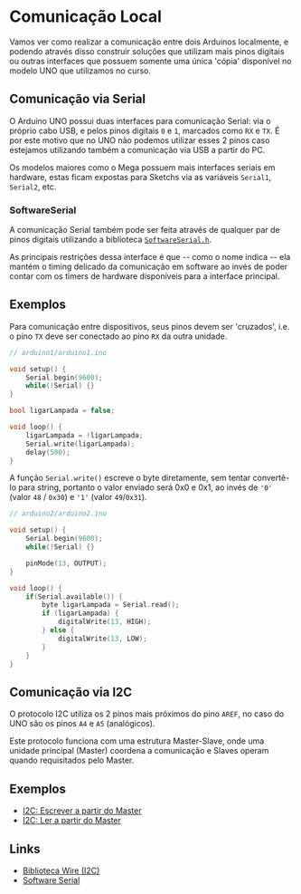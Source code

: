 # Comunicação Local

Vamos ver como realizar a comunicação entre dois Arduinos localmente, e podendo através disso construir soluções que utilizam mais pinos digitais ou outras interfaces que possuem somente uma única 'cópia' disponível no modelo UNO que utilizamos no curso.

## Comunicação via Serial

O Arduino UNO possui duas interfaces para comunicação Serial: via o próprio cabo USB, e pelos pinos digitais `0` e `1`, marcados como `RX` e `TX`. É por este motivo que no UNO não podemos utilizar esses 2 pinos caso estejamos utilizando também a comunicação via USB a partir do PC.

Os modelos maiores como o Mega possuem mais interfaces seriais em hardware, estas ficam expostas para Sketchs via as variáveis `Serial1`, `Serial2`, etc.

### SoftwareSerial

A comunicação Serial também pode ser feita através de qualquer par de pinos digitais utilizando a biblioteca [`SoftwareSerial.h`](https://www.arduino.cc/en/Reference/SoftwareSerial).

As principais restrições dessa interface é que -- como o nome indica -- ela mantém o timing delicado da comunicação em software ao invés de poder contar com os timers de hardware disponíveis para a interface principal.

## Exemplos

Para comunicação entre dispositivos, seus pinos devem ser 'cruzados', i.e. o pino `TX` deve ser conectado ao pino `RX` da outra unidade.

```c++
// arduino1/arduino1.ino

void setup() {
	Serial.begin(9600);
	while(!Serial) {}
}

bool ligarLampada = false;

void loop() {
	ligarLampada = !ligarLampada;
	Serial.write(ligarLampada);
	delay(500);
}
```

A função `Serial.write()` escreve o byte diretamente, sem tentar convertê-lo para string, portanto o valor enviado será 0x0 e 0x1, ao invés de `'0'` (valor `48` / `0x30`) e `'1'` (valor `49`/`0x31`).

```c++
// arduino2/arduino2.ino

void setup() {
	Serial.begin(9600);
	while(!Serial) {}

	pinMode(13, OUTPUT);
}

void loop() {
	if(Serial.available()) {
		byte ligarLampada = Serial.read();
		if (ligarLampada) {
			digitalWrite(13, HIGH);
		} else {
			digitalWrite(13, LOW);
		}
	}
}
```

## Comunicação via I2C

O protocolo I2C utiliza os 2 pinos mais próximos do pino `AREF`, no caso do UNO são os pinos `A4` e `A5` (analógicos).

Este protocolo funciona com uma estrutura Master-Slave, onde uma unidade principal (Master) coordena a comunicação e Slaves operam quando requisitados pelo Master.

## Exemplos
- [I2C: Escrever a partir do Master](../exercicios/12-comunicacao-local/master-writer/)
- [I2C: Ler a partir do Master](../exercicios/12-comunicacao-local/master-reader/)

## Links

- [Biblioteca Wire (I2C)](https://www.arduino.cc/en/Reference/Wire)
- [Software Serial](https://www.arduino.cc/en/Reference/SoftwareSerial)
